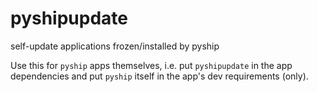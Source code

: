 # pyshipupdate
self-update applications frozen/installed by pyship

Use this for `pyship` apps themselves, i.e. put `pyshipupdate` in the app dependencies and
put `pyship` itself in the app's dev requirements (only).
